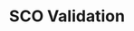 ---
title: SCO Validation
excerpt: ''
deprecated: false
hidden: false
metadata:
  title: ''
  description: ''
  robots: index
next:
  description: ''
---